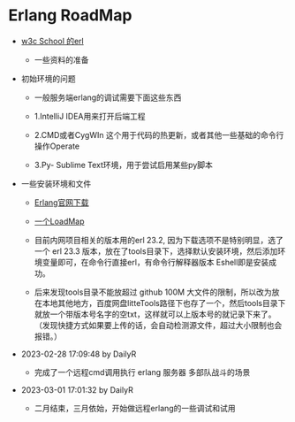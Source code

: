 # Erlang RoadMap 


- [w3c School 的erl](https://www.w3cschool.cn/erlang/)

	- 一些资料的准备

- 初始环境的问题

	- 一般服务端erlang的调试需要下面这些东西

	- 1.IntelliJ IDEA用来打开后端工程

	- 2.CMD或者CygWIn 这个用于代码的热更新，或者其他一些基础的命令行操作Operate

	- 3.Py- Sublime Text环境，用于尝试启用某些py脚本

- 一些安装环境和文件

    - [Erlang官网下载](https://www.erlang.org/downloads)
    - [一个LoadMap](RoadMap.md) 
    - 目前内网项目相关的版本用的erl 23.2, 因为下载选项不是特别明显，选了一个 erl 23.3 版本，放在了tools目录下，选择默认安装环境，然后添加环境变量即可，在命令行直接erl，有命令行解释器版本 Eshell即是安装成功。

    - 后来发现tools目录不能放超过 github  100M 大文件的限制，所以改为放在本地其他地方，百度网盘litteTools路径下也存了一个，然后tools目录下就放一个带版本号名字的空txt，这样就可以上版本号的就记录下来了。 （发现快捷方式如果要上传的话，会自动检测源文件，超过大小限制也会报错。）

- 2023-02-28 17:09:48 by DailyR

	- 完成了一个远程cmd调用执行 erlang 服务器 多部队战斗的场景

- 2023-03-01 17:01:32 by DailyR

	- 二月结束，三月依始，开始做远程erlang的一些调试和试用